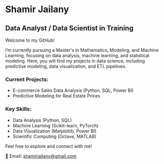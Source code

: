 # Shamir Jailany

## Data Analyst / Data Scientist in Training

Welcome to my GitHub! 

I’m currently pursuing a Master's in Mathematics, Modeling, and Machine Learning, focusing on data analysis, machine learning, and statistical modeling. Here, you will find my projects in data science, including predictive modeling, data visualization, and ETL pipelines.

### Current Projects:
- E-commerce Sales Data Analysis (Python, SQL, Power BI)
- Predictive Modeling for Real Estate Prices

### Key Skills:
- Data Analysis (Python, SQL)
- Machine Learning (Scikit-learn, PyTorch)
- Data Visualization (Matplotlib, Power BI)
- Scientific Computing (Octave, MATLAB)


Feel free to explore and connect with me!

📧 Email: shamirjailany@gmail.com


<!---
ShamirJailany/ShamirJailany is a ✨ special ✨ repository because its `README.md` (this file) appears on your GitHub profile.
You can click the Preview link to take a look at your changes.
--->
